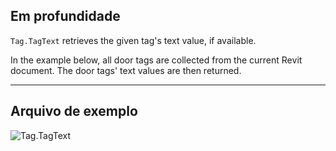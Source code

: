 ## Em profundidade
`Tag.TagText` retrieves the given tag's text value, if available.

In the example below, all door tags are collected from the current Revit document. The door tags' text values are then returned.
___
## Arquivo de exemplo

![Tag.TagText](./Revit.Elements.Tag.TagText_img.jpg)
